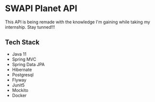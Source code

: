 
# SWAPI Planet API

This API is being remade with the knowledge I'm gaining while taking my internship. Stay tunned!!!

## Tech Stack

- Java 11
- Spring MVC
- Spring Data JPA
- Hibernate
- Postgresql
- Flyway
- Junit5
- Mockito
- Docker

